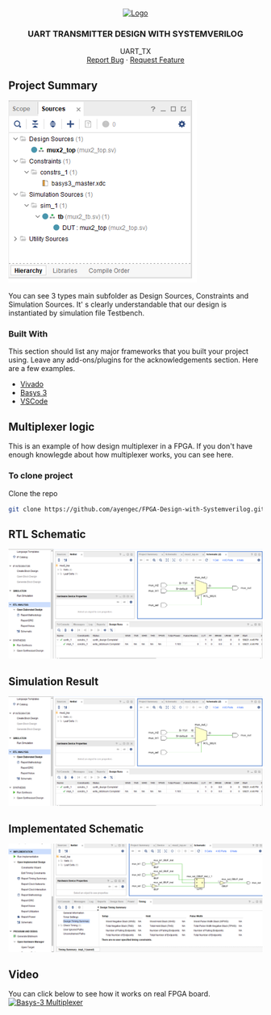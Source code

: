 <!-- PROJECT LOGO -->
<br />
<p align="center">
  <a href="https://github.com/ayengec/FPGA-Design-with-Systemverilog">
    <img src="https://upload.wikimedia.org/wikipedia/commons/thumb/1/16/Multiplexer2.svg/1200px-Multiplexer2.svg.png" alt="Logo" width="165" height="90">
  </a>

  <h3 align="center">UART TRANSMITTER DESIGN WITH SYSTEMVERILOG</h3>

  <p align="center">
    UART_TX
    <br />
    <a href="https://github.com/ayengec/FPGA-Design-with-Systemverilog/issues">Report Bug</a>
    ·
    <a href="https://github.com/ayengec/FPGA-Design-with-Systemverilog/issues">Request Feature</a>
  </p>
</p>

<!-- ABOUT THE PROJECT -->
## Project Summary
![image](https://github.com/ayengec/FPGA-Design-with-Systemverilog/blob/main/Multiplexer_2in1out/docs/PRJ_Summary.PNG)

You can see 3 types main subfolder as Design Sources, Constraints and Simulation Sources. It' s clearly understandable that our design is instantiated by simulation file Testbench.

### Built With
This section should list any major frameworks that you built your project using. Leave any add-ons/plugins for the acknowledgements section. Here are a few examples.
* [Vivado](https://www.xilinx.com/products/design-tools/vivado.html)
* [Basys 3](https://store.digilentinc.com/basys-3-artix-7-fpga-beginner-board-recommended-for-introductory-users/)
* [VSCode](https://code.visualstudio.com)


<!-- GETTING STARTED -->
## Multiplexer logic
This is an example of how design multiplexer in a FPGA. If you don't have enough knowlegde about how multiplexer works, you can see here. 

### To clone project
Clone the repo
   ```sh
   git clone https://github.com/ayengec/FPGA-Design-with-Systemverilog.git
   ```
<!-- ABOUT THE PROJECT -->
## RTL Schematic
![image](https://github.com/ayengec/FPGA-Design-with-Systemverilog/blob/main/Multiplexer_2in1out/docs/RTL_schematic.PNG)

## Simulation Result
![image](https://github.com/ayengec/FPGA-Design-with-Systemverilog/blob/main/Multiplexer_2in1out/docs/RTL_schematic.PNG)

## Implementated Schematic
![image](https://github.com/ayengec/FPGA-Design-with-Systemverilog/blob/main/Multiplexer_2in1out/docs/IMPL_schematic.PNG)

<!-- USAGE EXAMPLES -->
## Video
You can click below to see how it works on real FPGA board.
<br />
[![Basys-3 Multiplexer](https://img.youtube.com/vi/5g7ivPhiHg4/0.jpg)](https://www.youtube.com/watch?v=5g7ivPhiHg4 "Basys-3 Multiplexer")

